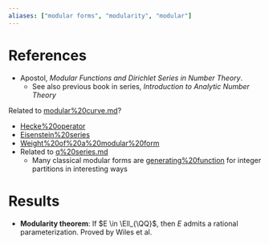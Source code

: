 ```yaml
---
aliases: ["modular forms", "modularity", "modular"]
---
```


# References

- Apostol, *Modular Functions and Dirichlet Series in Number Theory*.
	- See also previous book in series, *Introduction to Analytic Number Theory*

Related to [modular%20curve.md](modular%20curve.md)?

- [Hecke%20operator](Hecke%20operator)
- [Eisenstein%20series](Eisenstein%20series)
- [Weight%20of%20a%20modular%20form](Weight%20of%20a%20modular%20form)
- Related to [q%20series.md](q%20series.md)
	- Many classical modular forms are [generating%20function](generating%20function) for integer partitions in interesting ways

# Results

- **Modularity theorem**:
	If $E \in \Ell_{\QQ}$, then $E$ admits a rational parameterization. Proved by Wiles et al.